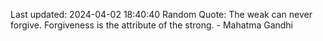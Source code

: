 Last updated: 2024-04-02 18:40:40
Random Quote: The weak can never forgive. Forgiveness is the attribute of the strong. - Mahatma Gandhi